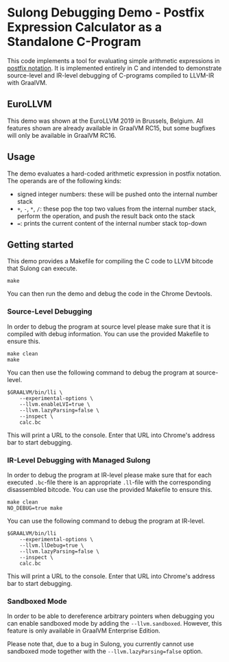 # Sulong Debugging Demo - Postfix Expression Calculator as a Standalone C-Program

This code implements a tool for evaluating simple arithmetic expressions in [postfix notation](https://en.wikipedia.org/wiki/Reverse_Polish_notation). It is implemented entirely in C and intended to demonstrate source-level and IR-level debugging of C-programs compiled to LLVM-IR with GraalVM.

## EuroLLVM

This demo was shown at the EuroLLVM 2019 in Brussels, Belgium. All features shown are already available in GraalVM RC15, but some bugfixes will only be available in GraalVM RC16.

## Usage

The demo evaluates a hard-coded arithmetic expression in postfix notation. The operands are of the following kinds:

* signed integer numbers: these will be pushed onto the internal number stack
* `+`, `-`, `*`, `/`: these pop the top two values from the internal number stack, perform the operation, and push the result back onto the stack
* `=`: prints the current content of the internal number stack top-down

## Getting started

This demo provides a Makefile for compiling the C code to LLVM bitcode that Sulong can execute.

    make

You can then run the demo and debug the code in the Chrome Devtools.

### Source-Level Debugging

In order to debug the program at source level please make sure that it is compiled with debug information. You can use the provided Makefile to ensure this.

    make clean
    make

You can then use the following command to debug the program at source-level.

    $GRAALVM/bin/lli \
        --experimental-options \
        --llvm.enableLVI=true \
        --llvm.lazyParsing=false \
        --inspect \
        calc.bc

This will print a URL to the console. Enter that URL into Chrome's address bar to start debugging.

### IR-Level Debugging with Managed Sulong

In order to debug the program at IR-level please make sure that for each executed `.bc`-file there is an appropriate `.ll`-file with the corresponding disassembled bitcode. You can use the provided Makefile to ensure this.

    make clean
    NO_DEBUG=true make

You can use the following command to debug the program at IR-level.

    $GRAALVM/bin/lli
        --experimental-options \
        --llvm.llDebug=true \
        --llvm.lazyParsing=false \
        --inspect \
        calc.bc

This will print a URL to the console. Enter that URL into Chrome's address bar to start debugging.

### Sandboxed Mode

In order to be able to dereference arbitrary pointers when debugging you can enable sandboxed mode by adding the `--llvm.sandboxed`. However, this feature is only available in GraalVM Enterprise Edition.

Please note that, due to a bug in Sulong, you currently cannot use sandboxed mode together with the `--llvm.lazyParsing=false` option.
